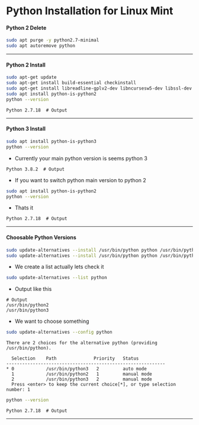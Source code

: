 # Python Installation for Linux Mint

#### Python 2 Delete
```bash
sudo apt purge -y python2.7-minimal
sudo apt autoremove python
```
---
#### Python 2 Install
```bash
sudo apt-get update
sudo apt-get install build-essential checkinstall
sudo apt-get install libreadline-gplv2-dev libncursesw5-dev libssl-dev libsqlite3-dev tk-dev libgdbm-dev libc6-dev libbz2-dev
sudo apt install python-is-python2
python --version
```
```
Python 2.7.18  # Output
```
---
#### Python 3 Install
```bash
sudo apt install python-is-python3
python --version
```
- Currently your main python version is seems python 3
```
Python 3.8.2  # Output
```
- If you want to switch python main version to python 2
```bash
sudo apt install python-is-python2
python --version
```
- Thats it
```
Python 2.7.18  # Output
```
---
#### Choosable Python Versions
```bash
sudo update-alternatives --install /usr/bin/python python /usr/bin/python2 1
sudo update-alternatives --install /usr/bin/python python /usr/bin/python3 2
```
- We create a list actually lets check it
```bash
sudo update-alternatives --list python
```
- Output like this
```
# Output
/usr/bin/python2
/usr/bin/python3
```

- We want to choose something
```bash
sudo update-alternatives --config python
```
```
There are 2 choices for the alternative python (providing /usr/bin/python).

  Selection    Path              Priority   Status
------------------------------------------------------------
* 0            /usr/bin/python3   2         auto mode
  1            /usr/bin/python2   1         manual mode
  2            /usr/bin/python3   2         manual mode
  Press <enter> to keep the current choice[*], or type selection number: 1
```
```bash
python --version
```

```
Python 2.7.18  # Output
```
---
